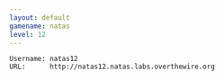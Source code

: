 ```yaml
---
layout: default
gamename: natas
level: 12
---
```

    Username: natas12
    URL:      http://natas12.natas.labs.overthewire.org
